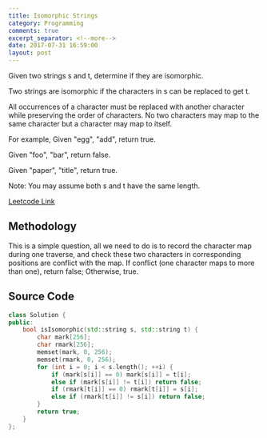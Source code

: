 ```yaml
---
title: Isomorphic Strings
category: Programming
comments: true
excerpt_separator: <!--more-->
date: 2017-07-31 16:59:00
layout: post
---
```

Given two strings s and t, determine if they are isomorphic.

Two strings are isomorphic if the characters in s can be replaced to get t.

All occurrences of a character must be replaced with another character while preserving the order of characters. No two characters may map to the same character but a character may map to itself.

For example,
Given "egg", "add", return true.

Given "foo", "bar", return false.

Given "paper", "title", return true.

Note:
You may assume both s and t have the same length.
<!--more-->

[Leetcode Link](https://leetcode.com/problems/isomorphic-strings)

## Methodology
This is a simple question, all we need to do is to record the character map during one traverse, and check these two characters in corresponding positions are conflict with the map. If conflict (one character maps to more than one), return false; Otherwise, true.

## Source Code
```C++
class Solution {
public:
    bool isIsomorphic(std::string s, std::string t) {
        char mark[256];
        char rmark[256];
        memset(mark, 0, 256);
        memset(rmark, 0, 256);
        for (int i = 0; i < s.length(); ++i) {
            if (mark[s[i]] == 0) mark[s[i]] = t[i];
            else if (mark[s[i]] != t[i]) return false;
            if (rmark[t[i]] == 0) rmark[t[i]] = s[i];
            else if (rmark[t[i]] != s[i]) return false;
        }
        return true;
    }
};
```
